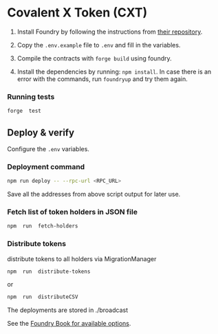 # Covalent X Token (CXT)

1. Install Foundry by following the instructions from [their repository](https://github.com/foundry-rs/foundry#installation).

2. Copy the `.env.example` file to `.env` and fill in the variables.

3. Compile the contracts with `forge build` using foundry.

4. Install the dependencies by running: `npm install`. In case there is an error with the commands, run `foundryup` and try them again.

### Running tests

```bash
forge  test
```

## Deploy & verify

Configure the `.env` variables.

### Deployment command

```bash
npm run deploy -- --rpc-url <RPC_URL>
```

Save all the addresses from above script output for later use.

### Fetch list of token holders in JSON file

```bash
npm  run  fetch-holders
```

### Distribute tokens

distribute tokens to all holders via MigrationManager

```bash
npm  run  distribute-tokens
```

or

```bash
npm  run  distributeCSV
```

The deployments are stored in ./broadcast

See the [Foundry Book for available options](https://book.getfoundry.sh/reference/forge/forge-create.html).